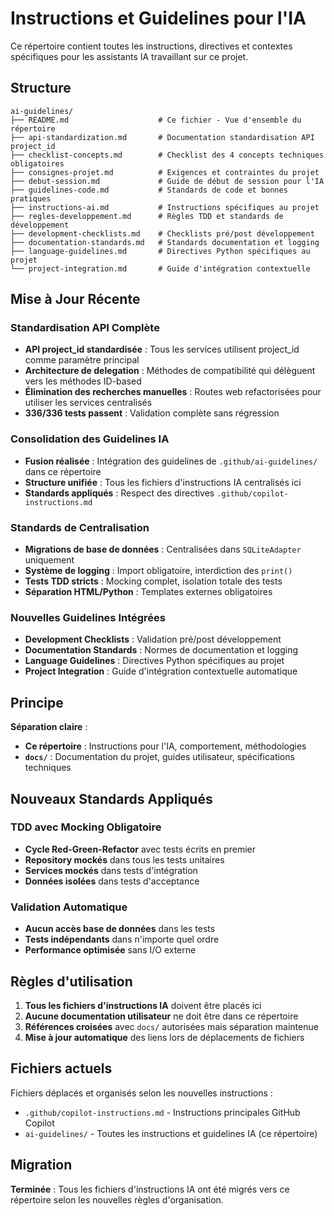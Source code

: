 # Instructions et Guidelines pour l'IA

Ce répertoire contient toutes les instructions, directives et contextes spécifiques pour les assistants IA travaillant sur ce projet.

## Structure

```
ai-guidelines/
├── README.md                    # Ce fichier - Vue d'ensemble du répertoire
├── api-standardization.md       # Documentation standardisation API project_id
├── checklist-concepts.md        # Checklist des 4 concepts techniques obligatoires
├── consignes-projet.md          # Exigences et contraintes du projet
├── debut-session.md             # Guide de début de session pour l'IA
├── guidelines-code.md           # Standards de code et bonnes pratiques
├── instructions-ai.md           # Instructions spécifiques au projet
├── regles-developpement.md      # Règles TDD et standards de développement
├── development-checklists.md    # Checklists pré/post développement
├── documentation-standards.md   # Standards documentation et logging
├── language-guidelines.md       # Directives Python spécifiques au projet
└── project-integration.md       # Guide d'intégration contextuelle
```

## Mise à Jour Récente

### Standardisation API Complète
- **API project_id standardisée** : Tous les services utilisent project_id comme paramètre principal
- **Architecture de delegation** : Méthodes de compatibilité qui délèguent vers les méthodes ID-based
- **Élimination des recherches manuelles** : Routes web refactorisées pour utiliser les services centralisés
- **336/336 tests passent** : Validation complète sans régression

### Consolidation des Guidelines IA
- **Fusion réalisée** : Intégration des guidelines de `.github/ai-guidelines/` dans ce répertoire
- **Structure unifiée** : Tous les fichiers d'instructions IA centralisés ici
- **Standards appliqués** : Respect des directives `.github/copilot-instructions.md`

### Standards de Centralisation
- **Migrations de base de données** : Centralisées dans `SQLiteAdapter` uniquement
- **Système de logging** : Import obligatoire, interdiction des `print()`
- **Tests TDD stricts** : Mocking complet, isolation totale des tests
- **Séparation HTML/Python** : Templates externes obligatoires

### Nouvelles Guidelines Intégrées
- **Development Checklists** : Validation pré/post développement
- **Documentation Standards** : Normes de documentation et logging
- **Language Guidelines** : Directives Python spécifiques au projet
- **Project Integration** : Guide d'intégration contextuelle automatique

## Principe

**Séparation claire** : 
- **Ce répertoire** : Instructions pour l'IA, comportement, méthodologies
- **`docs/`** : Documentation du projet, guides utilisateur, spécifications techniques

## Nouveaux Standards Appliqués

### TDD avec Mocking Obligatoire
- **Cycle Red-Green-Refactor** avec tests écrits en premier
- **Repository mockés** dans tous les tests unitaires
- **Services mockés** dans tests d'intégration
- **Données isolées** dans tests d'acceptance

### Validation Automatique
- **Aucun accès base de données** dans les tests
- **Tests indépendants** dans n'importe quel ordre
- **Performance optimisée** sans I/O externe

## Règles d'utilisation

1. **Tous les fichiers d'instructions IA** doivent être placés ici
2. **Aucune documentation utilisateur** ne doit être dans ce répertoire
3. **Références croisées** avec `docs/` autorisées mais séparation maintenue
4. **Mise à jour automatique** des liens lors de déplacements de fichiers

## Fichiers actuels

Fichiers déplacés et organisés selon les nouvelles instructions :
- `.github/copilot-instructions.md` - Instructions principales GitHub Copilot
- `ai-guidelines/` - Toutes les instructions et guidelines IA (ce répertoire)

## Migration

**Terminée** : Tous les fichiers d'instructions IA ont été migrés vers ce répertoire selon les nouvelles règles d'organisation.
